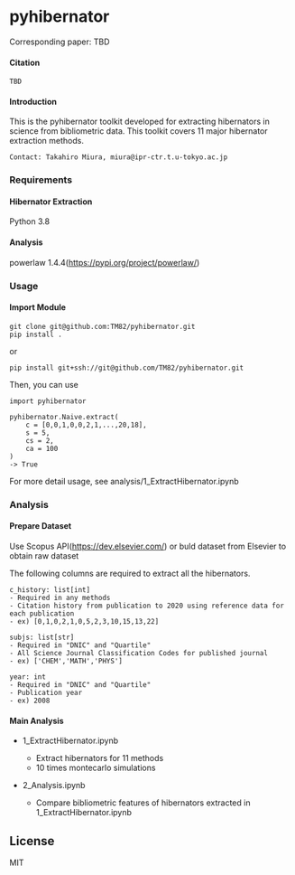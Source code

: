 # pyhibernator

Corresponding paper: TBD

#### Citation
```
TBD
```

#### Introduction

This is the pyhibernator toolkit developed for extracting hibernators in science from bibliometric data. This toolkit covers 11 major hibernator extraction methods.
```
Contact: Takahiro Miura, miura@ipr-ctr.t.u-tokyo.ac.jp
```

### Requirements

#### Hibernator Extraction
Python 3.8

#### Analysis
powerlaw 1.4.4(https://pypi.org/project/powerlaw/)

### Usage

#### Import Module

```
git clone git@github.com:TM82/pyhibernator.git
pip install .
```
or
```
pip install git+ssh://git@github.com/TM82/pyhibernator.git
```

Then, you can use
```
import pyhibernator

pyhibernator.Naive.extract(
    c = [0,0,1,0,0,2,1,...,20,18],
    s = 5,
    cs = 2,
    ca = 100
)
-> True
```

For more detail usage, see analysis/1_ExtractHibernator.ipynb

### Analysis

#### Prepare Dataset

Use Scopus API(https://dev.elsevier.com/) or buld dataset from Elsevier to obtain raw dataset

The following columns are required to extract all the hibernators.

```
c_history: list[int]
- Required in any methods
- Citation history from publication to 2020 using reference data for each publication
- ex) [0,1,0,2,1,0,5,2,3,10,15,13,22]

subjs: list[str]
- Required in "DNIC" and "Quartile"
- All Science Journal Classification Codes for published journal
- ex) ['CHEM','MATH','PHYS']

year: int
- Required in "DNIC" and "Quartile"
- Publication year
- ex) 2008
```

#### Main Analysis

- 1_ExtractHibernator.ipynb
    - Extract hibernators for 11 methods
    - 10 times montecarlo simulations

- 2_Analysis.ipynb
    - Compare bibliometric features of hibernators extracted in 1_ExtractHibernator.ipynb


## License
MIT
